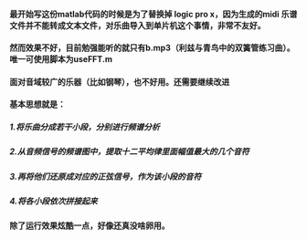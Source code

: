 #### 最开始写这份matlab代码的时候是为了替换掉 logic pro x，因为生成的midi 乐谱文件并不能转成文本文件，对乐曲导入到单片机这个事情，非常不友好。

#### 然而效果不好，目前勉强能听的就只有b.mp3（利兹与青鸟中的双簧管练习曲）。唯一可使用脚本为useFFT.m

#### 面对音域较广的乐器（比如钢琴），也不好用。还需要继续改进

#### 基本思想就是：

##### 1.将乐曲分成若干小段，分别进行频谱分析
##### 2.从音频信号的频谱图中，提取十二平均律里面幅值最大的几个音符
##### 3.再将他们还原成对应的正弦信号，作为该小段的音符
##### 4.将各小段依次拼接起来

#### 除了运行效果炫酷一点，好像还真没啥卵用。



